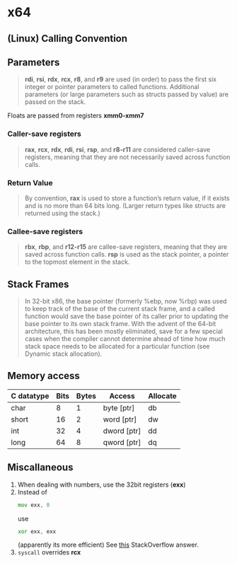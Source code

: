 # x64

## (Linux) Calling Convention

## Parameters

> **rdi**, **rsi**, **rdx**, **rcx**, **r8**, and **r9** are used (in order) to pass
> the first six integer or pointer parameters to called functions.
> Additional parameters (or large parameters such as structs passed by value)
> are passed on the stack.

Floats are passed from registers **xmm0-xmm7**

### Caller-save registers

> **rax**, **rcx**, **rdx**, **rdi**, **rsi**, **rsp**, and **r8-r11** are considered
> caller-save registers, meaning that they are not necessarily saved across function calls.

### Return Value

> By convention, **rax** is used to store a function’s return value, if it exists and is no more
> than 64 bits long. (Larger return types like structs are returned using the
> stack.)

### Callee-save registers

> **rbx**, **rbp**, and **r12-r15** are callee-save registers, meaning that
> they are saved across function calls.
> **rsp** is used as the stack pointer, a pointer to the topmost element in the stack.

## Stack Frames
> In 32-bit x86, the base pointer (formerly %ebp, now %rbp) was used to keep track of the base of
> the current stack frame, and a called function would save the base pointer of its caller prior to
> updating the base pointer to its own stack frame. With the advent of the 64-bit architecture, this
> has been mostly eliminated, save for a few special cases when the compiler cannot determine
> ahead of time how much stack space needs to be allocated for a particular function (see
> Dynamic stack allocation).


## Memory access

| C datatype | Bits | Bytes | Access      | Allocate |
| ---------- | ---- | ----- | ----------- | -------- |
| char       | 8    | 1     | byte [ptr]  | db       |
| short      | 16   | 2     | word [ptr]  | dw       |
| int        | 32   | 4     | dword [ptr] | dd       |
| long       | 64   | 8     | qword [ptr] | dq       |


## Miscallaneous
1. When dealing with numbers, use the 32bit registers (**exx**)
2. Instead of 
   ```asm
   mov exx, 0
   ```
   use
   ```asm
   xor exx, exx
   ```
   (apparently its more efficient)
   See [this](https://stackoverflow.com/a/33668295/14551128) StackOverflow answer.
3. `syscall` overrides **rcx**